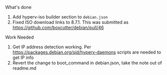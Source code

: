 
What's done

1. Add hyperv-iso builder section to `debian.json`
2. Fixed ISO download links to 8.7.1. This was submitted as https://github.com/boxcutter/debian/pull/46


Work Needed

1. Get IP address detection working. Per https://packages.debian.org/sid/hyperv-daemons scripts are needed to get IP info
2. Revert the change to boot_command in debian.json, take the note out of readme.md